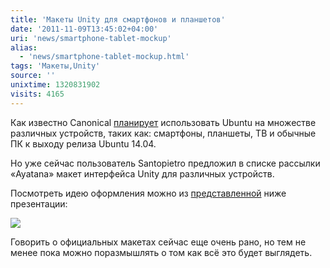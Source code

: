 ```yaml
---
title: 'Макеты Unity для смартфонов и планшетов'
date: '2011-11-09T13:45:02+04:00'
uri: 'news/smartphone-tablet-mockup'
alias: 
  - 'news/smartphone-tablet-mockup.html'
tags: 'Макеты,Unity'
source: ''
unixtime: 1320831902
visits: 4165
---
```

Как известно Canonical [планирует](news/ubuntu-tvs-smartphones-tablets) использовать Ubuntu на множестве различных устройств, таких как: смартфоны, планшеты, ТВ и обычные ПК к выходу релиза Ubuntu 14.04.

Но уже сейчас пользователь Santopietro предложил в списке рассылки «Ayatana» макет интерфейса Unity для различных устройств.

Посмотреть идею оформления можно из [представленной](img/2011/11/09/13-00/unity-interface-6328644006-o.jpg) ниже презентации:

 ![](img/2011/11/09/13-00/unity-interface-6328644006-o.jpg)

Говорить о официальных макетах сейчас еще очень рано, но тем не менее пока можно поразмышлять о том как всё это будет выглядеть.
